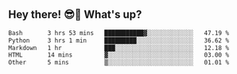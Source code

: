 ## Hey there! 😎👋 What's up?

<!--START_SECTION:waka-->

```txt
Bash       3 hrs 53 mins   ███████████▓░░░░░░░░░░░░░   47.19 %
Python     3 hrs 1 min     █████████░░░░░░░░░░░░░░░░   36.62 %
Markdown   1 hr            ███░░░░░░░░░░░░░░░░░░░░░░   12.18 %
HTML       14 mins         ▓░░░░░░░░░░░░░░░░░░░░░░░░   03.00 %
Other      5 mins          ▒░░░░░░░░░░░░░░░░░░░░░░░░   01.01 %
```

<!--END_SECTION:waka-->
